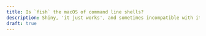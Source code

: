 ```yaml
---
title: Is `fish` the macOS of command line shells?
description: Shiny, 'it just works', and sometimes incompatible with its friends
draft: true
---
```

